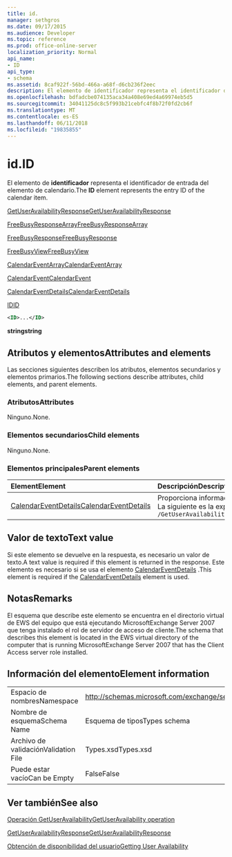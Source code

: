 ```yaml
---
title: id.
manager: sethgros
ms.date: 09/17/2015
ms.audience: Developer
ms.topic: reference
ms.prod: office-online-server
localization_priority: Normal
api_name:
- ID
api_type:
- schema
ms.assetid: 8caf922f-56bd-466a-a68f-d6cb236f2eec
description: El elemento de identificador representa el identificador de entrada del elemento de calendario.
ms.openlocfilehash: bdfadcbe074135aca34a408e69ed4a69974eb5d5
ms.sourcegitcommit: 34041125dc8c5f993b21cebfc4f8b72f0fd2cb6f
ms.translationtype: MT
ms.contentlocale: es-ES
ms.lasthandoff: 06/11/2018
ms.locfileid: "19835855"
---
```

# <a name="id"></a><span data-ttu-id="89ac3-103">id.</span><span class="sxs-lookup"><span data-stu-id="89ac3-103">ID</span></span>

<span data-ttu-id="89ac3-104">El elemento de **identificador** representa el identificador de entrada del elemento de calendario.</span><span class="sxs-lookup"><span data-stu-id="89ac3-104">The **ID** element represents the entry ID of the calendar item.</span></span> 
  
[<span data-ttu-id="89ac3-105">GetUserAvailabilityResponse</span><span class="sxs-lookup"><span data-stu-id="89ac3-105">GetUserAvailabilityResponse</span></span>](getuseravailabilityresponse.md)
  
[<span data-ttu-id="89ac3-106">FreeBusyResponseArray</span><span class="sxs-lookup"><span data-stu-id="89ac3-106">FreeBusyResponseArray</span></span>](freebusyresponsearray.md)
  
[<span data-ttu-id="89ac3-107">FreeBusyResponse</span><span class="sxs-lookup"><span data-stu-id="89ac3-107">FreeBusyResponse</span></span>](freebusyresponse.md)
  
[<span data-ttu-id="89ac3-108">FreeBusyView</span><span class="sxs-lookup"><span data-stu-id="89ac3-108">FreeBusyView</span></span>](freebusyview.md)
  
[<span data-ttu-id="89ac3-109">CalendarEventArray</span><span class="sxs-lookup"><span data-stu-id="89ac3-109">CalendarEventArray</span></span>](calendareventarray.md)
  
[<span data-ttu-id="89ac3-110">CalendarEvent</span><span class="sxs-lookup"><span data-stu-id="89ac3-110">CalendarEvent</span></span>](calendarevent.md)
  
[<span data-ttu-id="89ac3-111">CalendarEventDetails</span><span class="sxs-lookup"><span data-stu-id="89ac3-111">CalendarEventDetails</span></span>](calendareventdetails.md)
  
[<span data-ttu-id="89ac3-112">ID</span><span class="sxs-lookup"><span data-stu-id="89ac3-112">ID</span></span>](id.md)
  
```xml
<ID>...</ID>
```

 <span data-ttu-id="89ac3-113">**string**</span><span class="sxs-lookup"><span data-stu-id="89ac3-113">**string**</span></span>
## <a name="attributes-and-elements"></a><span data-ttu-id="89ac3-114">Atributos y elementos</span><span class="sxs-lookup"><span data-stu-id="89ac3-114">Attributes and elements</span></span>

<span data-ttu-id="89ac3-115">Las secciones siguientes describen los atributos, elementos secundarios y elementos primarios.</span><span class="sxs-lookup"><span data-stu-id="89ac3-115">The following sections describe attributes, child elements, and parent elements.</span></span>
  
### <a name="attributes"></a><span data-ttu-id="89ac3-116">Atributos</span><span class="sxs-lookup"><span data-stu-id="89ac3-116">Attributes</span></span>

<span data-ttu-id="89ac3-117">Ninguno.</span><span class="sxs-lookup"><span data-stu-id="89ac3-117">None.</span></span>
  
### <a name="child-elements"></a><span data-ttu-id="89ac3-118">Elementos secundarios</span><span class="sxs-lookup"><span data-stu-id="89ac3-118">Child elements</span></span>

<span data-ttu-id="89ac3-119">Ninguno.</span><span class="sxs-lookup"><span data-stu-id="89ac3-119">None.</span></span>
  
### <a name="parent-elements"></a><span data-ttu-id="89ac3-120">Elementos principales</span><span class="sxs-lookup"><span data-stu-id="89ac3-120">Parent elements</span></span>

|<span data-ttu-id="89ac3-121">**Element**</span><span class="sxs-lookup"><span data-stu-id="89ac3-121">**Element**</span></span>|<span data-ttu-id="89ac3-122">**Descripción**</span><span class="sxs-lookup"><span data-stu-id="89ac3-122">**Description**</span></span>|
|:-----|:-----|
|[<span data-ttu-id="89ac3-123">CalendarEventDetails</span><span class="sxs-lookup"><span data-stu-id="89ac3-123">CalendarEventDetails</span></span>](calendareventdetails.md) <br/> |<span data-ttu-id="89ac3-124">Proporciona información adicional para un evento del calendario.</span><span class="sxs-lookup"><span data-stu-id="89ac3-124">Provides additional information for a calendar event.</span></span>  <br/> <span data-ttu-id="89ac3-125">La siguiente es la expresión de XPath para este elemento:</span><span class="sxs-lookup"><span data-stu-id="89ac3-125">The following is the XPath expression to this element:</span></span>  <br/>  `/GetUserAvailabilityResponse/FreeBusyResponseArray/FreeBusyResponse/FreeBusyView/CalendarEventArray/CalendarEvent[i]/CalendarEventDetails` <br/> |
   
## <a name="text-value"></a><span data-ttu-id="89ac3-126">Valor de texto</span><span class="sxs-lookup"><span data-stu-id="89ac3-126">Text value</span></span>

<span data-ttu-id="89ac3-127">Si este elemento se devuelve en la respuesta, es necesario un valor de texto.</span><span class="sxs-lookup"><span data-stu-id="89ac3-127">A text value is required if this element is returned in the response.</span></span> <span data-ttu-id="89ac3-128">Este elemento es necesario si se usa el elemento [CalendarEventDetails](calendareventdetails.md) .</span><span class="sxs-lookup"><span data-stu-id="89ac3-128">This element is required if the [CalendarEventDetails](calendareventdetails.md) element is used.</span></span> 
  
## <a name="remarks"></a><span data-ttu-id="89ac3-129">Notas</span><span class="sxs-lookup"><span data-stu-id="89ac3-129">Remarks</span></span>

<span data-ttu-id="89ac3-130">El esquema que describe este elemento se encuentra en el directorio virtual de EWS del equipo que está ejecutando MicrosoftExchange Server 2007 que tenga instalado el rol de servidor de acceso de cliente.</span><span class="sxs-lookup"><span data-stu-id="89ac3-130">The schema that describes this element is located in the EWS virtual directory of the computer that is running MicrosoftExchange Server 2007 that has the Client Access server role installed.</span></span>
  
## <a name="element-information"></a><span data-ttu-id="89ac3-131">Información del elemento</span><span class="sxs-lookup"><span data-stu-id="89ac3-131">Element information</span></span>

|||
|:-----|:-----|
|<span data-ttu-id="89ac3-132">Espacio de nombres</span><span class="sxs-lookup"><span data-stu-id="89ac3-132">Namespace</span></span>  <br/> |http://schemas.microsoft.com/exchange/services/2006/types  <br/> |
|<span data-ttu-id="89ac3-133">Nombre de esquema</span><span class="sxs-lookup"><span data-stu-id="89ac3-133">Schema Name</span></span>  <br/> |<span data-ttu-id="89ac3-134">Esquema de tipos</span><span class="sxs-lookup"><span data-stu-id="89ac3-134">Types schema</span></span>  <br/> |
|<span data-ttu-id="89ac3-135">Archivo de validación</span><span class="sxs-lookup"><span data-stu-id="89ac3-135">Validation File</span></span>  <br/> |<span data-ttu-id="89ac3-136">Types.xsd</span><span class="sxs-lookup"><span data-stu-id="89ac3-136">Types.xsd</span></span>  <br/> |
|<span data-ttu-id="89ac3-137">Puede estar vacío</span><span class="sxs-lookup"><span data-stu-id="89ac3-137">Can be Empty</span></span>  <br/> |<span data-ttu-id="89ac3-138">False</span><span class="sxs-lookup"><span data-stu-id="89ac3-138">False</span></span>  <br/> |
   
## <a name="see-also"></a><span data-ttu-id="89ac3-139">Ver también</span><span class="sxs-lookup"><span data-stu-id="89ac3-139">See also</span></span>



[<span data-ttu-id="89ac3-140">Operación GetUserAvailability</span><span class="sxs-lookup"><span data-stu-id="89ac3-140">GetUserAvailability operation</span></span>](getuseravailability-operation.md)
  
[<span data-ttu-id="89ac3-141">GetUserAvailabilityResponse</span><span class="sxs-lookup"><span data-stu-id="89ac3-141">GetUserAvailabilityResponse</span></span>](getuseravailabilityresponse.md)


[<span data-ttu-id="89ac3-142">Obtención de disponibilidad del usuario</span><span class="sxs-lookup"><span data-stu-id="89ac3-142">Getting User Availability</span></span>](http://msdn.microsoft.com/library/d4133fcb-9b0f-4e6b-aadf-a389da83516a%28Office.15%29.aspx)

